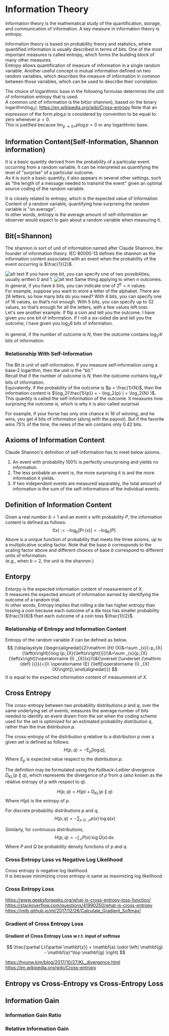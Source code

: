 # Information Theory
Information theory is the mathematical study of the quantification, storage, and communication of information.
A key measure in information theory is entropy.  

Information theory is based on probability theory and statistics, where quantified information is usually described in terms of bits.
One of the most important measures is called entropy, which forms the building block of many other measures.  
Entropy allows quantification of measure of information in a single random variable.
Another useful concept is mutual information defined on two random variables, 
which describes the measure of information in common between those variables, which can be used to describe their correlation. 

The choice of logarithmic base in the following formulas determines the unit of information entropy that is used.  
A common unit of information is the bit(or shannon), based on the binary logarithm($\log_{2}$). 
https://en.wikipedia.org/wiki/Cross-entropy
Note that an expression of the form $p\log p$ is considered by convention to be equal to zero whenever $p = 0$.  
This is justified because ${\displaystyle \lim _{p\rightarrow 0+}p\log p=0}$ or any logarithmic base.

## Information Content(Self-Information, Shannon information)
It is a basic quantity derived from the probability of a particular event occurring from a random variable. It can be interpreted as quantifying the level of "surprise" of a particular outcome.   
As it is such a basic quantity, it also appears in several other settings, such as "the length of a message needed to transmit the event" given an optimal source coding of the random variable.

It is closely related to entropy, which is the expected value of Information Content of a random variable, quantifying how surprising the random variable is "on average".  
In other words, entropy is the average amount of self-information an observer would expect to gain about a random variable when measuring it.

## Bit(=Shannon)
The shannon is sort of unit of information named after Claude Shannon, the founder of information theory.
IEC 80000-13 defines the shannon as the information content associated with an event when the probability of the event occurring is ⁠$\frac{1}{2}$. 

![alt text](images/blog25_information_theory_bit.png)
If you have one bit, you can specify one of two possibilities, usually written 0 and 1.
![alt text](images/blog25_information_theory_bit2.png)
Same thing applying to when $n$ outcomes. In general, if you have $b$ bits, you can indicate one of $2^{b} = n$ values.  
For example, suppose you want to store a letter of the alphabet. There are $26$ letters, so how many bits do you need? With $4$ bits, you can specify one of $16$ values, so that’s not enough. With $5$ bits, you can specify up to $32$ values, so that’s enough for all the letters, with a few values left over.  
Let's see another example. If flip a coin and tell you the outcome. I have given you one bit of information. If I roll a six-sided die and tell you the outcome, I have given you  $\log_2{6}$ bits of information.

In general, if the number of outcome is $N$, then the outcome contains  $\log_2{𝑁}$ bits of information.

### Relationship With Self-Information
The Bit is unit of self-information. If you measure self‐information using a base‐$2$ logarithm, then the unit is the “bit.”   
Recall that if the number of outcome is $N$, then the outcome contains $\log_2{𝑁}$ bits of information.  
Equivalently, if the probability of the outcome is $p = \frac{1}{N}$, then the information content is $\log_2{\frac{1}{p}} = - \log_2{p} ( = \log_2{N} )$.  
This quantity is called the self-information of the outcome. It measures how surprising the outcome is, which is why it is also called surprisal. 

For example, if your horse has only one chance in $16$ of winning, and he wins, you get $4$ bits of information (along with the payout). But if the favorite wins $75$% of the time, the news of the win contains only $0.42$ bits.

## Axioms of Information Content
Claude Shannon's definition of self-information has to meet below axioms.

1. An event with probability 100% is perfectly unsurprising and yields no information.
2. The less probable an event is, the more surprising it is and the more information it yields.
3. If two independent events are measured separately, the total amount of information is the sum of the self-informations of the individual events.

## Definition of Information Content
Given a real number $b > 1$ and an event $x$ with probability $P$, the information content is defined as follows:
$$
{\displaystyle \mathrm {I} (x):=-\log _{b}{\left[\Pr {\left(x\right)}\right]}=-\log _{b}{\left(P\right)}.}
$$
Above is a unique function of probability that meets the three axioms, up to a multiplicative scaling factor. 
Note that the base $b$ corresponds to the scaling factor above and different choices of base $b$ correspond to different units of information.  
(e.g., when $b = 2$, the unit is the shannon.)

## Entorpy
Entorpy is the expected information content of measurement of $X$.  
It  measures the expected amount of information earned by identifying the outcome of a random trial.  
In other words, Entropy implies that rolling a die has higher entropy than tossing a coin because each outcome of a die toss has smaller probability $\frac{1}{6}$ than each outcome of a coin toss $\frac{1}{2}$.

### Relationship of Entropy and Information Content
Entropy of the random variable $X$ can be defined as below.
$$
{\displaystyle {\begin{alignedat}{2}\mathrm {H} (X)&=\sum _{x}{-p_{X}{\left(x\right)}\log {p_{X}{\left(x\right)}}}\\&=\sum _{x}{p_{X}{\left(x\right)}\operatorname {I} _{X}(x)}\\&{\overset {\underset {\mathrm {def} }{}}{=}}\ \operatorname {E} {\left[\operatorname {I} _{X}(X)\right]},\end{alignedat}}}
$$
It is equal to the expected information content of measurement of $X$.

## Cross Entropy
The cross-entropy between two probability distributions $p$ and $q$, over the same underlying set of events, measures the average number of bits needed to identify an event drawn from the set when the coding scheme used for the set is optimized for an estimated probability distribution $q$, rather than the true distribution $p$.

The cross-entropy of the distribution $q$ relative to a distribution $p$ over a given set is defined as follows:
$$
{\displaystyle H(p,q)=-\operatorname {E} _{p}[\log q],}
$$
Where ${E} _{p}$ is expected value respect to the distribution $p$.

The definition may be formulated using the Kullback–Leibler divergence 
${\displaystyle D_{\mathrm {KL} }(p\parallel q)}$, which represents the divergence of $p$ from $q$ (also known as the relative entropy of 
$p$ with respect to $q$).

$$
{\displaystyle H(p,q)=H(p)+D_{\mathrm {KL} }(p\parallel q)}
$$
Where $H(p)$ is the entropy of $p$.

For discrete probability distributions $p$ and $q$, 
$$
{\displaystyle H(p,q)=-\sum _{x\in {\mathcal {X}}}p(x)\,\log q(x)} 
$$

Similarly, for continuous distributions,
$$
{\displaystyle H(p,q)=-\int _{\mathcal {X}}P(x)\,\log Q(x)\,\mathrm {d} x.} 
$$
Where $P$ and $Q$ be probability density functions of $p$ and $q$.

### Cross Entropy Loss vs Negative Log Likelihood
Cross entropy is negative log likelihood.  
It is because minimizing cross entropy is same as maximizing  log likelihood.

### Cross Entropy Loss
https://www.geeksforgeeks.org/what-is-cross-entropy-loss-function/
https://stackoverflow.com/questions/41990250/what-is-cross-entropy
https://jmlb.github.io/ml/2017/12/26/Calculate_Gradient_Softmax/


### Gradient of Cross Entropy Loss

#### Gradient of Cross Entropy Loss w.r.t. input of softmax 
$$
\frac{\partial L}{\partial \mathbf{z}} = \mathbf{a} \odot \left( \mathbf{g} - \mathbf{a}^\top \mathbf{g} \right)
$$

https://hyunw.kim/blog/2017/10/27/KL_divergence.html
https://en.wikipedia.org/wiki/Cross-entropy

## Entropy vs Cross-Entropy vs Cross-Entropy Loss

## Information Gain
### Information Gain Ratio
### Relative Information Gain